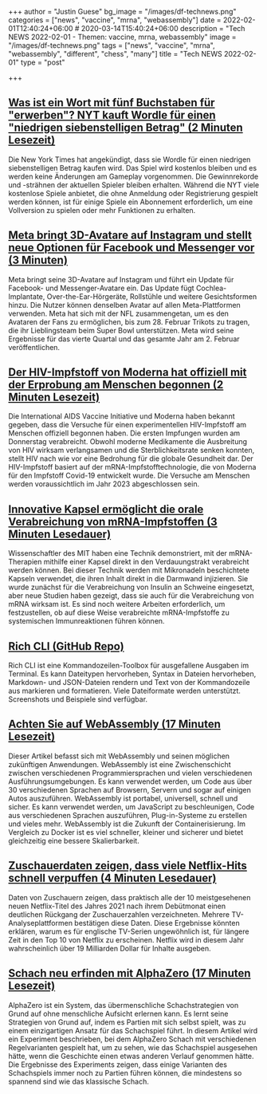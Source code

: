 +++
author = "Justin Guese"
bg_image = "/images/df-technews.png"
categories = ["news", "vaccine", "mrna", "webassembly"]
date = 2022-02-01T12:40:24+06:00 # 2020-03-14T15:40:24+06:00
description = "Tech NEWS 2022-02-01 - Themen: vaccine, mrna, webassembly"
image = "/images/df-technews.png"
tags = ["news", "vaccine", "mrna", "webassembly", "different", "chess", "many"]
title = "Tech NEWS 2022-02-01"
type = "post"

+++

## [Was ist ein Wort mit fünf Buchstaben für "erwerben"? NYT kauft Wordle für einen "niedrigen siebenstelligen Betrag" (2 Minuten Lesezeit)](https://arstechnica.com/gaming/2022/01/whats-a-five-letter-word-for-acquire-nyt-buys-wordle-for-low-7-figures/)

 Die New York Times hat angekündigt, dass sie Wordle für einen niedrigen siebenstelligen Betrag kaufen wird. Das Spiel wird kostenlos bleiben und es werden keine Änderungen am Gameplay vorgenommen. Die Gewinnrekorde und -strähnen der aktuellen Spieler bleiben erhalten. Während die NYT viele kostenlose Spiele anbietet, die ohne Anmeldung oder Registrierung gespielt werden können, ist für einige Spiele ein Abonnement erforderlich, um eine Vollversion zu spielen oder mehr Funktionen zu erhalten.

## [Meta bringt 3D-Avatare auf Instagram und stellt neue Optionen für Facebook und Messenger vor (3 Minuten)](https://techcrunch.com/2022/01/31/meta-brings-3d-avatars-to-instagram-rolls-out-new-options-for-facebook-and-messenger/)

 Meta bringt seine 3D-Avatare auf Instagram und führt ein Update für Facebook- und Messenger-Avatare ein. Das Update fügt Cochlea-Implantate, Over-the-Ear-Hörgeräte, Rollstühle und weitere Gesichtsformen hinzu. Die Nutzer können denselben Avatar auf allen Meta-Plattformen verwenden. Meta hat sich mit der NFL zusammengetan, um es den Avataren der Fans zu ermöglichen, bis zum 28. Februar Trikots zu tragen, die ihr Lieblingsteam beim Super Bowl unterstützen. Meta wird seine Ergebnisse für das vierte Quartal und das gesamte Jahr am 2. Februar veröffentlichen.

## [Der HIV-Impfstoff von Moderna hat offiziell mit der Erprobung am Menschen begonnen (2 Minuten Lesezeit)](https://www.them.us/story/hiv-aids-vaccine-human-trials-moderna)

 Die International AIDS Vaccine Initiative und Moderna haben bekannt gegeben, dass die Versuche für einen experimentellen HIV-Impfstoff am Menschen offiziell begonnen haben. Die ersten Impfungen wurden am Donnerstag verabreicht. Obwohl moderne Medikamente die Ausbreitung von HIV wirksam verlangsamen und die Sterblichkeitsrate senken konnten, stellt HIV nach wie vor eine Bedrohung für die globale Gesundheit dar. Der HIV-Impfstoff basiert auf der mRNA-Impfstofftechnologie, die von Moderna für den Impfstoff Covid-19 entwickelt wurde. Die Versuche am Menschen werden voraussichtlich im Jahr 2023 abgeschlossen sein.

## [Innovative Kapsel ermöglicht die orale Verabreichung von mRNA-Impfstoffen (3 Minuten Lesedauer)](https://newatlas.com/medical/capsule-oral-mrna-vaccine-mit/)

 Wissenschaftler des MIT haben eine Technik demonstriert, mit der mRNA-Therapien mithilfe einer Kapsel direkt in den Verdauungstrakt verabreicht werden können. Bei dieser Technik werden mit Mikronadeln beschichtete Kapseln verwendet, die ihren Inhalt direkt in die Darmwand injizieren. Sie wurde zunächst für die Verabreichung von Insulin an Schweine eingesetzt, aber neue Studien haben gezeigt, dass sie auch für die Verabreichung von mRNA wirksam ist. Es sind noch weitere Arbeiten erforderlich, um festzustellen, ob auf diese Weise verabreichte mRNA-Impfstoffe zu systemischen Immunreaktionen führen können.

## [Rich CLI (GitHub Repo)](https://github.com/Textualize/rich-cli)

 Rich CLI ist eine Kommandozeilen-Toolbox für ausgefallene Ausgaben im Terminal. Es kann Dateitypen hervorheben, Syntax in Dateien hervorheben, Markdown- und JSON-Dateien rendern und Text von der Kommandozeile aus markieren und formatieren. Viele Dateiformate werden unterstützt. Screenshots und Beispiele sind verfügbar.

## [Achten Sie auf WebAssembly (17 Minuten Lesezeit)](https://harshal.sheth.io/2022/01/31/webassembly.html)

 Dieser Artikel befasst sich mit WebAssembly und seinen möglichen zukünftigen Anwendungen. WebAssembly ist eine Zwischenschicht zwischen verschiedenen Programmiersprachen und vielen verschiedenen Ausführungsumgebungen. Es kann verwendet werden, um Code aus über 30 verschiedenen Sprachen auf Browsern, Servern und sogar auf einigen Autos auszuführen. WebAssembly ist portabel, universell, schnell und sicher. Es kann verwendet werden, um JavaScript zu beschleunigen, Code aus verschiedenen Sprachen auszuführen, Plug-in-Systeme zu erstellen und vieles mehr. WebAssembly ist die Zukunft der Containerisierung. Im Vergleich zu Docker ist es viel schneller, kleiner und sicherer und bietet gleichzeitig eine bessere Skalierbarkeit.

## [Zuschauerdaten zeigen, dass viele Netflix-Hits schnell verpuffen (4 Minuten Lesedauer)](https://variety.com/vip/viewer-data-suggests-many-netflix-hits-go-from-sizzle-to-fizzle-quickly-1235165681/)

 Daten von Zuschauern zeigen, dass praktisch alle der 10 meistgesehenen neuen Netflix-Titel des Jahres 2021 nach ihrem Debütmonat einen deutlichen Rückgang der Zuschauerzahlen verzeichneten. Mehrere TV-Analyseplattformen bestätigen diese Daten. Diese Ergebnisse könnten erklären, warum es für englische TV-Serien ungewöhnlich ist, für längere Zeit in den Top 10 von Netflix zu erscheinen. Netflix wird in diesem Jahr wahrscheinlich über 19 Milliarden Dollar für Inhalte ausgeben.

## [Schach neu erfinden mit AlphaZero (17 Minuten Lesezeit)](https://cacm.acm.org/magazines/2022/2/258230-reimagining-chess-with-alphazero/fulltext)

 AlphaZero ist ein System, das übermenschliche Schachstrategien von Grund auf ohne menschliche Aufsicht erlernen kann. Es lernt seine Strategien von Grund auf, indem es Partien mit sich selbst spielt, was zu einem einzigartigen Ansatz für das Schachspiel führt. In diesem Artikel wird ein Experiment beschrieben, bei dem AlphaZero Schach mit verschiedenen Regelvarianten gespielt hat, um zu sehen, wie das Schachspiel ausgesehen hätte, wenn die Geschichte einen etwas anderen Verlauf genommen hätte. Die Ergebnisse des Experiments zeigen, dass einige Varianten des Schachspiels immer noch zu Partien führen können, die mindestens so spannend sind wie das klassische Schach.

